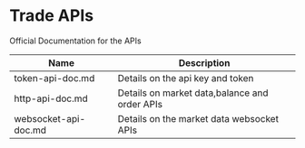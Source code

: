# Trade APIs

Official Documentation for the APIs


Name | Description
------------ | ------------ 
token-api-doc.md | Details on the api key and token
http-api-doc.md | Details on market data,balance and order APIs
websocket-api-doc.md | Details on the market data websocket APIs

